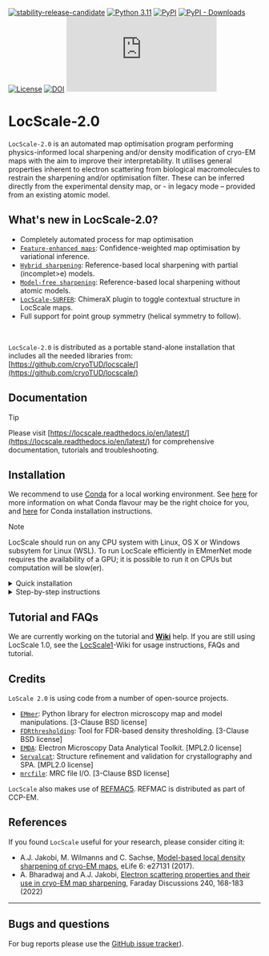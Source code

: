 <!---[![stability-beta](https://img.shields.io/badge/stability-beta-33bbff.svg)](https://github.com/mkenney/software-guides/blob/master/STABILITY-BADGES.md#beta)-->
[![stability-release-candidate](https://img.shields.io/badge/stability-pre--release-48c9b0.svg)](https://github.com/mkenney/software-guides/blob/master/STABILITY-BADGES.md#release-candidate)
[![Python 3.11](https://img.shields.io/badge/python-3.11-green)](https://www.python.org/downloads/release/python-3110/)
[![PyPI](https://img.shields.io/pypi/v/locscale.svg?style=flat)](https://pypi.org/project/locscale/)
[![PyPI - Downloads](https://img.shields.io/pypi/dm/locscale)](https://pypi.org/project/locscale/)
[![License](https://img.shields.io/pypi/l/locscale.svg?color=orange)](https://gitlab.tudelft.nl/aj-lab/locscale/raw/master/LICENSE)
[![DOI](https://zenodo.org/badge/DOI/10.5281/zenodo.6652013.svg)](https://doi.org/10.5281/zenodo.6652013)
[![Citation Badge](https://api.juleskreuer.eu/citation-badge.php?doi=10.7554/eLife.27131)](https://juleskreuer.eu/projekte/citation-badge/)

# LocScale-2.0
`LocScale-2.0` is an automated map optimisation program performing physics-informed local sharpening and/or density modification of cryo-EM maps with the aim to improve their interpretability. It utilises general properties inherent to electron scattering from biological macromolecules to restrain the sharpening and/or optimisation filter. These can be inferred directly from the experimental density map, or - in legacy mode – provided from an existing atomic model.

## What's new in LocScale-2.0?
- Completely automated process for map optimisation
- [`Feature-enhanced maps`](https://locscale.readthedocs.io/en/latest/tutorials/fem/): Confidence-weighted map optimisation by variational inference.
- [`Hybrid sharpening`](https://locscale.readthedocs.io/en/latest/tutorials/hybrid_locscale/): Reference-based local sharpening with partial (incomplet>e) models. 
- [`Model-free sharpening`](https://locscale.readthedocs.io/en/latest/tutorials/model_free_locscale/): Reference-based local sharpening without atomic models.
- [`LocScale-SURFER`](https://github.com/cryoTUD/locscale-surfer): ChimeraX plugin to toggle contextual structure in LocScale maps.
- Full support for point group symmetry (helical symmetry to follow).

<br>
  
`LocScale-2.0` is distributed as a portable stand-alone installation that includes all the needed libraries from: [https://github.com/cryoTUD/locscale/](https://github.com/cryoTUD/locscale/)

## Documentation

>[!TIP]
> Please visit [https://locscale.readthedocs.io/en/latest/](https://locscale.readthedocs.io/en/latest/) for comprehensive documentation, tutorials and troubleshooting.

## Installation

We recommend to use [Conda](https://docs.conda.io/en/latest/) for a local working environment. See [here](https://docs.conda.io/projects/conda/en/latest/user-guide/install/download.html#anaconda-or-miniconda) for more information on what Conda flavour may be the right choice for you, and [here](https://www.anaconda.com/products/distribution) for Conda installation instructions.

>[!NOTE]
>LocScale should run on any CPU system with Linux, OS X or Windows subsytem for Linux (WSL). To run LocScale efficiently in EMmerNet mode requires the availability of a GPU; it is possible to run it on CPUs but computation will be slow(er). 

<details>

<summary> Quick installation </summary>

We recommend to use [Conda](https://docs.conda.io/en/latest/) for a local working environment. See [here](https://docs.conda.io/projects/conda/en/latest/user-guide/install/download.html#anaconda-or-miniconda) for more information on what Conda flavour may be the right choice for you, and [here](https://www.anaconda.com/products/distribution) for Conda installation instructions.

##### 1. Install `LocScale-2.0` using environment files 

Download [environment.yml](https://github.com/cryoTUD/locscale/blob/master/environment.yml) to your local computer, navigate to the location you wish to install `Locscale-2.0` at and run the following: 

```bash
conda env create -f /path/to/environment.yml
conda activate locscale2
```

##### 2. Install REFMAC5 via CCP4/CCPEM
`LocScale` needs a working instance of [REFMAC5](https://www2.mrc-lmb.cam.ac.uk/groups/murshudov/index.html). If you already have CCP4/CCPEM installed check if the path to run `refmac5` is present in your environment. 

```bash
which refmac5
```

If no valid path is returned, please install [CCP4](https://www.ccp4.ac.uk/download/) to ensure refmac5 is accessible to the program. 
</details>

<details>
<summary> Step-by-step instructions </summary>

##### 1. Create and activate a new conda environment

```bash
conda create -n locscale python=3.11
conda activate locscale
```

##### 2. Install parallelisation support and Fortran compiler
`LocScale` uses Fortran code to perform symmetry operations and requires a Fortran compiler to be present in your system.  You can install `gfortran`, `mpi4py` and `openmpi` from conda-forge. 
```bash
conda install -c conda-forge gfortran mpi4py openmpi
```
##### 3. Install REFMAC5 via CCP4/CCPEM

The model-based and hybrid map sharpening modes of LocScale need a working instance of [REFMAC5](https://www2.mrc-lmb.cam.ac.uk/groups/murshudov/index.html). If you already have CCP4/CCPEM installed check if the path to run `refmac5` is present in your environment. For model-free sharpening and confidence-aware density modification REFMAC5 is not required. 

```bash
which refmac5
```

If no valid path is returned, please install [CCP4](https://www.ccp4.ac.uk/download/) to ensure REFMAC5 is accessible to the program. 

##### 4. Install LocScale and dependencies using pip:

We recommend using pip for installation. Use pip version 21.3 or later to ensure all packages and their version requirements are met. 

```bash
pip install locscale 
```

>[!NOTE] 
> ##### Install development version: 
>If you would like to install the latest development version of locscale, use the following command to install from the git repository. 
>```bash
>pip install git+https://github.com/cryoTUD/locscale.git
>```

To install the git repository in editable mode, clone the repository, navigate to the `locscale` directory, and run `pip install -e .`

##### 5. Testing

To test functionality after installation, you can run LocScale unit tests using the following command:

```bash
locscale test
```
</details>

## Tutorial and FAQs

We are currently working on the tutorial and [__Wiki__](https://gitlab.tudelft.nl/aj-lab/locscale/-/wikis/home/) help. If you are still using LocScale 1.0, see the [LocScale1](https://gitlab.tudelft.nl/ajakobi/locscale/wikis/home)-Wiki for usage instructions, FAQs and tutorial.
<br>  

## Credits
`LoScale 2.0` is using code from a number of open-source projects.

- [`EMmer`](https://gitlab.tudelft.nl/aj-lab/emmer): Python library for electron microscopy map and model manipulations. [3-Clause BSD license]    
- [`FDRthresholding`](https://git.embl.de/mbeckers/FDRthresholding): Tool for FDR-based density thresholding. [3-Clause BSD license]
- [`EMDA`](https://gitlab.com/ccpem/emda/): Electron Microscopy Data Analytical Toolkit. [MPL2.0 license]
- [`Servalcat`](https://github.com/keitaroyam/servalcat): Structure refinement and validation for crystallography and SPA. [MPL2.0 license]
- [`mrcfile`](https://pypi.org/project/mrcfile/): MRC file I/O. [3-Clause BSD license]

`LocScale` also makes use of [REFMAC5](https://www2.mrc-lmb.cam.ac.uk/groups/murshudov/content/refmac/refmac.html). REFMAC is distributed as part of CCP-EM.

## References

If you found `LocScale` useful for your research, please consider citing it:

- A.J. Jakobi, M. Wilmanns and C. Sachse, [Model-based local density sharpening of cryo-EM maps](https://doi.org/10.7554/eLife.27131), eLife 6: e27131 (2017).
- A. Bharadwaj and A.J. Jakobi, [Electron scattering properties and their use in cryo-EM map sharpening](https://doi.org/10.1039/D2FD00078D), Faraday Discussions 240, 168-183 (2022)
---

## Bugs and questions

For bug reports please use the [GitHub issue tracker](https://github.com/issues/assigned)).   
